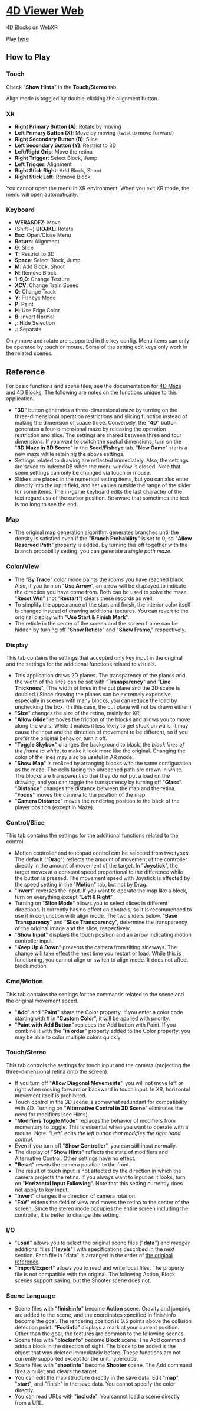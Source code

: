 # [4D Viewer Web](https://dearsip.github.io/FourDViewerWeb/)
[4D Blocks](http://www.urticator.net/blocks/) on WebXR

Play [here](https://dearsip.github.io/FourDViewerWeb/)

## How to Play

### Touch

Check "**Show Hints**" in the **Touch/Stereo** tab.

Align mode is toggled by double-clicking the alignment button.

### XR

- **Right Primary Button (A)**: Rotate by moving
- **Left Primary Button (X)**: Move by moving (twist to move forward)
- **Right Secondary Button (B)**: Slice
- **Left Secondary Button (Y)**: Restrict to 3D
- **Left/Right Grip**: Move the retina
- **Right Trigger**: Select Block, Jump
- **Left Trigger**: Alignment
- **Right Stick Right**: Add Block, Shoot
- **Right Stick Left**: Remove Block

You cannot open the menu in XR environment. When you exit XR mode, the menu will open automatically.

### Keyboard

- **WERASDFZ**: Move
- (Shift +) **UIOJKL**: Rotate
- **Esc**: Open/Close Menu
- **Return**: Alignment
- **G**: Slice
- **T**: Restrict to 3D
- **Space**: Select Block, Jump
- **M**: Add Block, Shoot
- **N**: Remove Block
- **1-9,0**: Change Texture
- **XCV**: Change Train Speed
- **Q**: Change Track
- **Y**: Fisheye Mode
- **P**: Paint
- **H**: Use Edge Color
- **B**: Invert Normal
- **,**: Hide Selection
- **.**: Separate

Only move and rotate are supported in the key config. Menu items can only be operated by touch or mouse. Some of the setting edit keys only work in the related scenes.

## Reference

For basic functions and scene files, see the documentation for [4D Maze](http://www.urticator.net/maze/) and [4D Blocks](http://www.urticator.net/blocks/v6/). The following are notes on the functions unique to this application.

- "**3D**" button generates a three-dimensional maze by turning on the three-dimensional operation restrictions and slicing function instead of making the dimension of space three. Conversely, the "**4D**" button generates a four-dimensional maze by releasing the operation restriction and slice. The settings are shared between three and four dimensions. If you want to switch the spatial dimensions, turn on the "**3D Maze in 3D Scene**" in the **Seed/Fisheye** tab. "**New Game**" starts a new maze while retaining the above settings.
- Settings related to drawing are reflected immediately. Also, the settings are saved to IndexedDB when the menu window is closed. Note that some settings can only be changed via touch or mouse.
- Sliders are placed in the numerical setting items, but you can also enter directly into the input field, and set values outside the range of the slider for some items. The in-game keyboard edits the last character of the text regardless of the cursor position. Be aware that sometimes the text is too long to see the end.

### Map

- The original map generation algorithm generates branches until the density is satisfied even if the "**Branch Probability**" is set to 0, so "**Allow Reserved Path**" property is added. By turning this off together with the branch probability setting, you can generate a *single path maze*.

### Color/View

- The "**By Trace**" color mode paints the rooms you have reached black. Also, if you turn on "**Use Arrow**", an arrow will be displayed to indicate the direction you have come from. Both can be used to solve the maze. "**Reset Win**" (not "**Restart**") clears these records as well.
- To simplify the appearance of the start and finish, the interior color itself is changed instead of drawing additional textures. You can revert to the original display with "**Use Start & Finish Mark**".
- The reticle in the center of the screen and the screen frame can be hidden by turning off "**Show Reticle**" and "**Show Frame**," respectively.

### Display

This tab contains the settings that accepted only key input in the original and the settings for the additional functions related to visuals.

- This application draws 2D planes. The transparency of the planes and the width of the lines can be set with "**Transparency**" and "**Line Thickness**". (The width of  lines in the cut plane and the 3D scene is doubled.) Since drawing the planes can be extremely expensive, especially in scenes with many blocks, you can reduce the load by unchecking the box. (In this case, the cut plane will not be drawn either.)
- "**Size**" changes the size of the retina, mainly for XR.
- "**Allow Glide**" removes the friction of the blocks and allows you to move along the walls. While it makes it less likely to get stuck on walls, it may cause the input and the direction of movement to be different, so if you prefer the original behavior, turn it off.
- "**Toggle Skybox**" changes the background to black, the *black lines of the frame to white*, to make it look more like the original. Changing the color of the lines may also be useful in AR mode.
- "**Show Map**" is realized by arranging blocks with the same configuration as the maze. The cells facing the unreached path are drawn in white. The blocks are transparent so that they do not put a load on the drawing, and you can toggle the transparency by turning off "**Glass**". "**Distance**" changes the distance between the map and the retina. "**Focus**" moves the camera to the position of the map.
- "**Camera Distance**" moves the rendering position to the back of the player position (except in Maze).

### Control/Slice

This tab contains the settings for the additional functions related to the control.

- Motion controller and touchpad control can be selected from two types. The default ("**Drag**") reflects the amount of movement of the controller directly in the amount of movement of the target. In "**Joystick**", the target moves at a constant speed proportional to the difference while the button is pressed. The movement speed with Joystick is affected by the speed setting in the "**Motion**" tab, but not by Drag.
- "**Invert**" reverses the input. If you want to operate the map like a block, turn on everything except "**Left & Right**".
- Turning on "**Slice Mode**" allows you to select slices in different directions. It currently has no effect on controls, so it is recommended to use it in conjunction with align mode. The two sliders below, "**Base Transparency**" and "**Slice Transparency**", determine the transparency of the original image and the slice, respectively.
- "**Show Input**" displays the touch position and an arrow indicating  motion controller input.
- "**Keep Up & Down**" prevents the camera from tilting sideways. The change will take effect the next time you restart or load. While this is functioning, you cannot align or switch to align mode. It does not affect block motion.

### Cmd/Motion

This tab contains the settings for the commands related to the scene and the original movement speed.

- "**Add**" and "**Paint**" share the Color property. If you enter a color code starting with # in "**Custom Color**", it will be applied with priority.
- "**Paint with Add Button**" replaces the Add button with Paint. If you combine it with the "**in order**" property added to the Color property, you may be able to color multiple colors quickly.

### Touch/Stereo

This tab controls the settings for touch input and the camera (projecting the three-dimensional retina onto the screen).

- If you turn off "**Allow Diagonal Movements**", you will not move left or right when moving forward or backward in touch input. In XR, horizontal movement itself is prohibited.
- Touch control in the 3D scene is somewhat redundant for compatibility with 4D. Turning on "**Alternative Control in 3D Scene**" eliminates the need for modifiers (see Hints).
- "**Modifiers Toggle Mode**" replaces the behavior of modifiers from momentary to toggle. This is essential when you want to operate with a mouse. Note: "Left" edits *the left button that modifies the right hand control*.
- Even if you turn off "**Show Controller**", you can still input normally.
- The display of "**Show Hints**" reflects the state of modifiers and Alternative Control. Other settings have no effect.
- **"Reset**" resets the camera position to the front.
- The result of touch input is not affected by the direction in which the camera projects the retina. If you always want to input as it looks, turn on "**Horizontal Input Following**". Note that this setting currently does not apply to key input.
- "**Invert**" changes the direction of camera rotation.
- "**FoV**" widens the field of view and moves the retina to the center of the screen. Since the stereo mode occupies the entire screen including the controller, it is better to change this setting.

### I/O

- "**Load**" allows you to select the original scene files ("**data**") and *meager* additional files ("**levels**") with specifications described in the next section. Each file in "data" is arranged in the order of [the original reference](http://www.urticator.net/blocks/v6/examples.html).
- "**Import/Export**" allows you to read and write local files. The property file is not compatible with the original. The following Action, Block scenes support saving, but the Shooter scene does not.

### Scene Language

- Scene files with "**finishinfo**" become **Action** scene. Gravity and jumping are added to the scene, and the coordinates specified in finishinfo become the goal. The rendering position is 0.5 points above the collision detection point. "**Footinfo**" displays a mark at your current position. Other than the goal, the features are common to the following scenes.
- Scene files with "**blockinfo**" become **Block** scene. The Add command adds a block in the direction of sight. The block to be added is the object that was deleted immediately before. These functions are not currently supported except for the unit hypercube.
- Scene files with "**shootinfo**" become **Shooter** scene. The Add command fires a bullet and clears the target.
- You can edit the map structure directly in the save data. Edit "**map**", "**start**", and "finish" in the save data. You cannot specify the color directly.
- You can read URLs with "**include**". You cannot load a scene directly from a URL.

